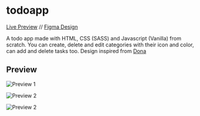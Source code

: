 # todoapp

[Live Preview](https://todoapp-two-phi.vercel.app) // [Figma Design](https://www.figma.com/file/K4l2cnG8GGU69JuYLNtEXV/Todo?node-id=0%3A1&t=ZMaw27xdO1NlIFAk-1)

A todo app made with HTML, CSS (SASS) and Javascript (Vanilla) from scratch. You can create, delete and edit categories with their icon and color, can add and delete tasks too. Design inspired from [Dona](https://dona.ai)

## Preview

![Preview 1](https://i.imgur.com/K2Jc0cY.png)

![Preview 2](https://i.imgur.com/21eKapR.png)

![Preview 2](https://i.imgur.com/PozhLPk.png)
